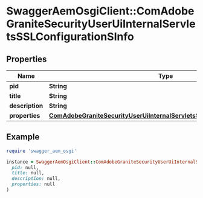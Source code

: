 # SwaggerAemOsgiClient::ComAdobeGraniteSecurityUserUiInternalServletsSSLConfigurationSInfo

## Properties

| Name | Type | Description | Notes |
| ---- | ---- | ----------- | ----- |
| **pid** | **String** |  | [optional] |
| **title** | **String** |  | [optional] |
| **description** | **String** |  | [optional] |
| **properties** | [**ComAdobeGraniteSecurityUserUiInternalServletsSSLConfigurationSProperties**](ComAdobeGraniteSecurityUserUiInternalServletsSSLConfigurationSProperties.md) |  | [optional] |

## Example

```ruby
require 'swagger_aem_osgi'

instance = SwaggerAemOsgiClient::ComAdobeGraniteSecurityUserUiInternalServletsSSLConfigurationSInfo.new(
  pid: null,
  title: null,
  description: null,
  properties: null
)
```

